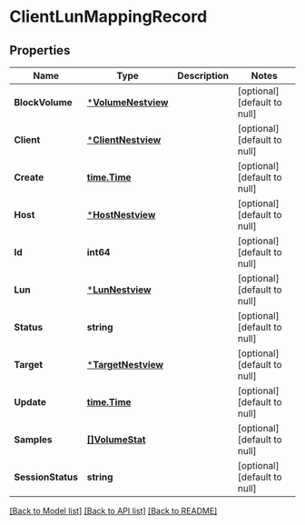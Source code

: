 # ClientLunMappingRecord

## Properties
Name | Type | Description | Notes
------------ | ------------- | ------------- | -------------
**BlockVolume** | [***VolumeNestview**](Volume_Nestview.md) |  | [optional] [default to null]
**Client** | [***ClientNestview**](Client_Nestview.md) |  | [optional] [default to null]
**Create** | [**time.Time**](time.Time.md) |  | [optional] [default to null]
**Host** | [***HostNestview**](Host_Nestview.md) |  | [optional] [default to null]
**Id** | **int64** |  | [optional] [default to null]
**Lun** | [***LunNestview**](Lun_Nestview.md) |  | [optional] [default to null]
**Status** | **string** |  | [optional] [default to null]
**Target** | [***TargetNestview**](Target_Nestview.md) |  | [optional] [default to null]
**Update** | [**time.Time**](time.Time.md) |  | [optional] [default to null]
**Samples** | [**[]VolumeStat**](VolumeStat.md) |  | [optional] [default to null]
**SessionStatus** | **string** |  | [optional] [default to null]

[[Back to Model list]](../README.md#documentation-for-models) [[Back to API list]](../README.md#documentation-for-api-endpoints) [[Back to README]](../README.md)


